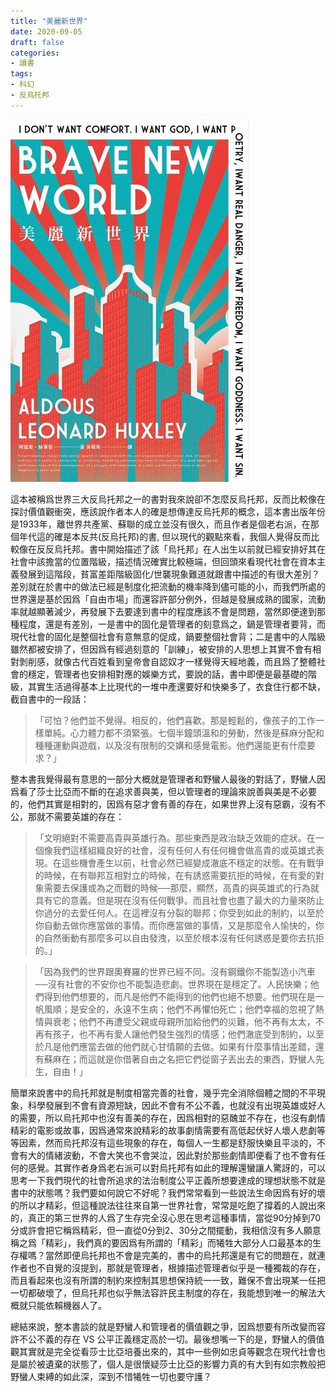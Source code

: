 ```yaml
---
title: "美麗新世界"
date: 2020-09-05
draft: false
categories:
- 讀書
tags:
- 科幻
- 反烏托邦
---
```

![美麗新世界](brave-new-world.jpg)

這本被稱爲世界三大反烏托邦之一的書對我來說卻不怎麼反烏托邦，反而比較像在探討價值觀衝突，應該說作者本人的確是想傳達反烏托邦的概念，這本書出版年份是1933年，離世界共產黨、蘇聯的成立並沒有很久，而且作者是個老右派，在那個年代這的確是本反共(反烏托邦)的書, 但以現代的觀點來看，我個人覺得反而比較像在反反烏托邦。書中開始描述了該「烏托邦」在人出生以前就已經安排好其在社會中該擔當的位置階級，描述情況確實比較極端，但回頭來看現代社會在資本主義發展到這階段，貧富差距階級固化/世襲現象難道就跟書中描述的有很大差別？差別就在於書中的做法已經是制度化把流動的機率降到儘可能的小，而我們所處的世界還是基於因爲「自由市場」而還容許部分例外，但越是發展成熟的國家，流動率就越顯著減少，再發展下去要達到書中的程度應該不會是問題，當然即便達到那種程度，還是有差別，一是書中的固化是管理者的刻意爲之，鍋是管理者要背，而現代社會的固化是整個社會有意無意的促成，鍋要整個社會背；二是書中的人階級雖然都被安排了，但因爲有經過刻意的「訓練」，被安排的人思想上其實不會有相對剝削感，就像古代百姓看到皇帝會自認奴才一樣覺得天經地義，而且爲了整體社會的穩定，管理者也安排相對應的娛樂方式，要說的話，書中即便是最基礎的階級，其實生活過得基本上比現代的一堆中產還要好和快樂多了，衣食住行都不缺，截自書中的一段話：

> 「可怕？他們並不覺得。相反的，他們喜歡。那是輕鬆的，像孩子的工作一樣單純。心力體力都不須緊張。七個半鐘頭溫和的勞動，然後是蘇麻分配和種種運動與遊戲，以及沒有限制的交媾和感覺電影。他們還能更有什麼要求？」

整本書我覺得最有意思的一部分大概就是管理者和野蠻人最後的對話了，野蠻人因爲看了莎士比亞而不斷的在追求善與美，但以管理者的理論來說善與美是不必要的，他們其實是相對的，因爲有惡才會有善的存在，如果世界上沒有惡霸，沒有不公，那就不需要英雄的存在：

> 「文明絕對不需要高貴與英雄行為。那些東西是政治缺乏效能的症狀。在一個像我們這樣組織良好的社會，沒有任何人有任何機會做高貴的或英雄式表現。在這些機會產生以前，社會必然已經變成澈底不穩定的狀態。在有戰爭的時候，在有聯邦互相對立的時候，在有誘惑需要抗拒的時候，在有愛的對象需要去保護或為之而戰的時候──那麼，顯然，高貴的與英雄式的行為就具有它的意義。但是現在沒有任何戰爭。而且社會也盡了最大的力量來防止你過分的去愛任何人。在這裡沒有分裂的聯邦；你受到如此的制約，以至於你自動去做你應當做的事情。而你應當做的事情，又是那麼令人愉快的，你的自然衝動有那麼多可以自由發洩，以至於根本沒有任何誘惑是要你去抗拒的。」

> 「因為我們的世界跟奧賽羅的世界已經不同。沒有鋼鐵你不能製造小汽車──沒有社會的不安你也不能製造悲劇。世界現在是穩定了。人民快樂；他們得到他們想要的，而凡是他們不能得到的他們也絕不想要。他們現在是一帆風順；是安全的，永遠不生病；他們不再懼怕死亡；他們幸福的忽視了熱情與衰老；他們不再遭受父親或母親所加給他們的災難，他不再有太太，不再有孩子，也不再有愛人讓他們發生強烈的情感；他們澈底受到制約，以至於凡是他們應當去做的他們就心甘情願的去做。如果有什麼事情出差錯，還有蘇麻在；而這就是你借著自由之名把它們從窗子丟出去的東西，野蠻人先生，自由！」

簡單來說書中的烏托邦就是制度相當完善的社會，幾乎完全消除個體之間的不平現象，科學發展到不會有資源短缺，因此不會有不公不義，也就沒有出現英雄或好人的需要，所以烏托邦中也沒有善美的存在，因爲相對的惡醜並不存在，也沒有劇情精彩的電影或故事，因爲通常來說精彩的故事劇情需要有高低起伏好人壞人悲劇等等因素，然而烏托邦沒有這些現象的存在，每個人一生都是舒服快樂且平淡的，不會有大的情緒波動，不會大笑也不會哭泣，因此對於那些劇情即便看了也不會有任何的感覺。其實作者身爲老右派可以對烏托邦有如此的理解還蠻讓人驚訝的，可以思考一下我們現代的社會所追求的法治制度公平正義所想要達成的理想狀態不就是書中的狀態嗎？我們要如何說它不好呢？我們常常看到一些說法生命因爲有好的壞的所以才精彩，但這種說法往往來自第一世界社會，常常是吃飽了撐着的人說出來的，真正的第三世界的人爲了生存完全沒心思在思考這種事情，當從90分掉到70分或許會把它稱爲精彩，但一直從0分到2、30分之間擺動，我相信沒有多人願意稱之爲「精彩」，我們真的要因爲有所謂的「精彩」而犧牲大部分人口最基本的生存權嗎？當然即便烏托邦也不會是完美的，書中的烏托邦還是有它的問題在，就連作者也不自覺的沒提到，那就是管理者，根據描述管理者似乎是一種獨裁的存在，而且看起來也沒有所謂的制約來控制其思想保持統一一致，難保不會出現某一任把一切都破壞了，但烏托邦也似乎無法容許民主制度的存在，我能想到唯一的解法大概就只能依賴機器人了。

總結來說，整本書談的就是野蠻人和管理者的價值觀之爭，因爲想要有所改變而容許不公不義的存在 VS 公平正義穩定高於一切。最後想嘴一下的是，野蠻人的價值觀其實就是完全從看莎士比亞培養出來的，其中一些例如忠貞等觀念在現代社會也是屬於被遺棄的狀態了，個人是很懷疑莎士比亞的影響力真的有大到有如宗教般把野蠻人束縛的如此深，深到不惜犧牲一切也要守護？
